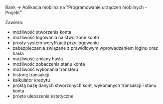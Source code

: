 
Bank -> Aplikacja mobilna na "Programowanie urządzeń mobilnych - Projekt"

Zawiera:

- możliwość stworzenia konta
- możliwość logowania na stworzone konto
- prosty system weryfikacji przy logowaniu
- zabezpieczenia związane z prawidłowym wprowadzeniem loginu oraz hasła
- możliwość zmiany hasła
- możliwośc zobaczenia stanu konta
- możliwość wykonania transferu
- historię transakcji
- kalkulator kredytu
- prostą bazę danych stworzonych kont, wykonanych transakcji i stanu konta
- proste ulepszenia estetyczne
